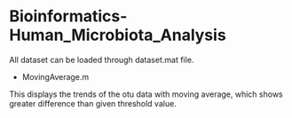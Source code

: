 # Bioinformatics-Human_Microbiota_Analysis

All dataset can be loaded through dataset.mat file.

* MovingAverage.m
<p>This displays the trends of the otu data with moving average, which shows greater difference than given threshold value.</p>

